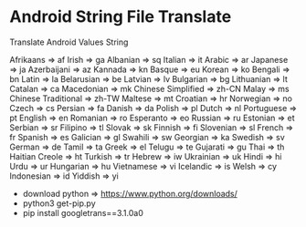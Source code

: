 # Android String File Translate
Translate Android Values String

Afrikaans => af
Irish => ga
Albanian => sq
Italian => it
Arabic => ar
Japanese => ja
Azerbaijani => az
Kannada => kn
Basque => eu
Korean => ko
Bengali => bn
Latin => la
Belarusian => be
Latvian => lv
Bulgarian => bg
Lithuanian => lt
Catalan => ca
Macedonian => mk
Chinese Simplified => zh-CN
Malay => ms
Chinese Traditional => zh-TW
Maltese => mt
Croatian => hr
Norwegian => no
Czech => cs
Persian => fa
Danish => da
Polish => pl
Dutch => nl
Portuguese => pt
English => en
Romanian => ro
Esperanto => eo
Russian => ru
Estonian => et
Serbian => sr
Filipino => tl
Slovak => sk
Finnish => fi
Slovenian => sl
French => fr
Spanish => es
Galician => gl
Swahili => sw
Georgian => ka
Swedish => sv
German => de
Tamil => ta
Greek => el
Telugu => te
Gujarati => gu
Thai => th
Haitian Creole => ht
Turkish => tr
Hebrew => iw
Ukrainian => uk
Hindi => hi
Urdu => ur
Hungarian => hu
Vietnamese => vi
Icelandic => is
Welsh => cy
Indonesian => id
Yiddish => yi



* download python => https://www.python.org/downloads/
* python3 get-pip.py
* pip install googletrans==3.1.0a0

